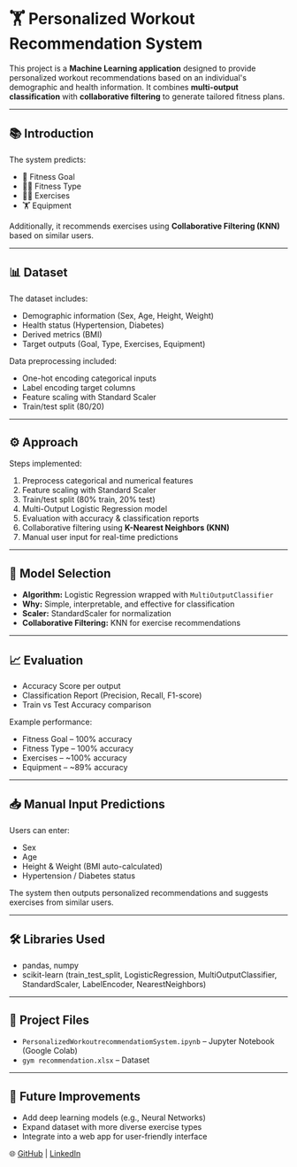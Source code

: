 # 🏋 Personalized Workout Recommendation System

This project is a **Machine Learning application** designed to provide personalized workout recommendations 
based on an individual's demographic and health information. It combines **multi-output classification** 
with **collaborative filtering** to generate tailored fitness plans.

---

## 📚 Introduction

The system predicts:  
- 🎯 Fitness Goal  
- 🏃‍♂️ Fitness Type  
- 🏋️‍♀️ Exercises  
- 🏋 Equipment  

Additionally, it recommends exercises using **Collaborative Filtering (KNN)** based on similar users.

---

## 📊 Dataset

The dataset includes:  
- Demographic information (Sex, Age, Height, Weight)  
- Health status (Hypertension, Diabetes)  
- Derived metrics (BMI)  
- Target outputs (Goal, Type, Exercises, Equipment)  

Data preprocessing included:  
- One-hot encoding categorical inputs  
- Label encoding target columns  
- Feature scaling with Standard Scaler  
- Train/test split (80/20)  

---

## ⚙ Approach

Steps implemented:  
1. Preprocess categorical and numerical features  
2. Feature scaling with Standard Scaler  
3. Train/test split (80% train, 20% test)  
4. Multi-Output Logistic Regression model  
5. Evaluation with accuracy & classification reports  
6. Collaborative filtering using **K-Nearest Neighbors (KNN)**  
7. Manual user input for real-time predictions  

---

## 🤖 Model Selection

- **Algorithm:** Logistic Regression wrapped with `MultiOutputClassifier`  
- **Why:** Simple, interpretable, and effective for classification  
- **Scaler:** StandardScaler for normalization  
- **Collaborative Filtering:** KNN for exercise recommendations  

---

## 📈 Evaluation

- Accuracy Score per output  
- Classification Report (Precision, Recall, F1-score)  
- Train vs Test Accuracy comparison  

Example performance:  
- Fitness Goal – 100% accuracy  
- Fitness Type – 100% accuracy  
- Exercises – ~100% accuracy  
- Equipment – ~89% accuracy  

---

## 📥 Manual Input Predictions

Users can enter:  
- Sex  
- Age  
- Height & Weight (BMI auto-calculated)  
- Hypertension / Diabetes status  

The system then outputs personalized recommendations and suggests exercises from similar users.

---

## 🛠 Libraries Used

- pandas, numpy  
- scikit-learn (train_test_split, LogisticRegression, MultiOutputClassifier, StandardScaler, LabelEncoder, NearestNeighbors)  

---

## 📂 Project Files

- `PersonalizedWorkoutrecommendatiomSystem.ipynb` – Jupyter Notebook (Google Colab)  
- `gym recommendation.xlsx` – Dataset  

---

## 🚀 Future Improvements

- Add deep learning models (e.g., Neural Networks)  
- Expand dataset with more diverse exercise types  
- Integrate into a web app for user-friendly interface  

🌐 [GitHub](https://github.com/rohith0224) | [LinkedIn](https://linkedin.com/in/)  

